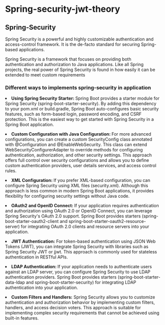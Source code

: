 # Spring-security-jwt-theory
<h2>
  Spring-Security
</h2>
<p>Spring Security is a powerful and highly customizable authentication and access-control framework. It is the de-facto standard for securing Spring-based applications.</p>
<p>
  Spring Security is a framework that focuses on providing both authentication and authorization to Java applications. Like all Spring projects, the real power of Spring Security is found in how easily it can be extended to meet custom requirements
</p>
<h3>Different ways to implements spring-security in application</h3>
<li><b>Using Spring Security Starter: </b>Spring Boot provides a starter module for Spring Security (spring-boot-starter-security). By adding this dependency to your pom.xml or build.gradle, Spring Boot auto-configures basic security features, such as form-based login, password encoding, and CSRF protection. This is the easiest way to get started with Spring Security in a Spring Boot application.</li>
<p></p>
<li><b>Custom Configuration with Java Configuration: </b>For more advanced configurations, you can create a custom SecurityConfig class annotated with @Configuration and @EnableWebSecurity. This class can extend WebSecurityConfigurerAdapter to override methods for configuring authentication, authorization, and other security settings. This approach offers full control over security configurations and allows you to define custom authentication providers, user details services, and access control rules.</li>
<p></p>
<li><b>XML Configuration: </b>If you prefer XML-based configuration, you can configure Spring Security using XML files (security.xml). Although this approach is less common in modern Spring Boot applications, it provides flexibility for configuring security settings without Java code.</li>
<p></p>
<li>
  <b>OAuth2 and OpenID Connect: </b>If your application requires authentication and authorization using OAuth 2.0 or OpenID Connect, you can leverage Spring Security's OAuth 2.0 support. Spring Boot provides starters (spring-boot-starter-oauth2-client and spring-boot-starter-oauth2-resource-server) for integrating OAuth 2.0 clients and resource servers into your application.
</li>
<p></p>
<li><b>JWT Authentication:</b> For token-based authentication using JSON Web Tokens (JWT), you can integrate Spring Security with libraries such as Spring Security JWT or jjwt. This approach is commonly used for stateless authentication in RESTful APIs.
</li>
<p></p>
<li>
<b>LDAP Authentication: </b>If your application needs to authenticate users against an LDAP server, you can configure Spring Security to use LDAP authentication providers. Spring Boot provides starters (spring-boot-starter-data-ldap and spring-boot-starter-security) for integrating LDAP authentication into your application.</li>
<p></p>
<li>
  <b>Custom Filters and Handlers:</b> Spring Security allows you to customize authentication and authorization behavior by implementing custom filters, handlers, and access decision voters. This approach is suitable for implementing complex security requirements that cannot be achieved using built-in features.
</li>
<p></p>
